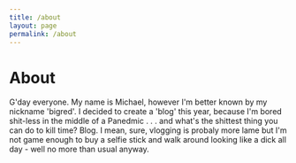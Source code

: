 ```yaml
---
title: /about
layout: page
permalink: /about
---
```


# About

G'day everyone. My name is Michael, however I'm better known by my nickname 'bigred'. I decided to create a 'blog' this year, because I'm bored shit-less in the middle of a Panedmic . . . and what's the shittest thing you can do to kill time? Blog. I mean, sure, vlogging is probaly more lame but I'm not game enough to buy a selfie stick and walk around looking like a dick all day - well no more than usual anyway.
